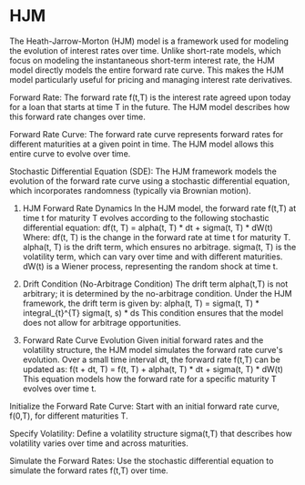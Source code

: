 # HJM

The Heath-Jarrow-Morton (HJM) model is a framework used for modeling the evolution of interest rates over time. Unlike short-rate models, which focus on modeling the instantaneous short-term interest rate, the HJM model directly models the entire forward rate curve. This makes the HJM model particularly useful for pricing and managing interest rate derivatives.


Forward Rate:
The forward rate f(t,T) is the interest rate agreed upon today for a loan that starts at time 
T in the future. The HJM model describes how this forward rate changes over time.

Forward Rate Curve:
The forward rate curve represents forward rates for different maturities at a given point in time. The HJM model allows this entire curve to evolve over time.

Stochastic Differential Equation (SDE):
The HJM framework models the evolution of the forward rate curve using a stochastic differential equation, which incorporates randomness (typically via Brownian motion).



1. HJM Forward Rate Dynamics
In the HJM model, the forward rate f(t,T) at time t for maturity 
T evolves according to the following stochastic differential equation:
df(t, T) = alpha(t, T) * dt + sigma(t, T) * dW(t)
Where:
df(t, T) is the change in the forward rate at time t for maturity T.
alpha(t, T) is the drift term, which ensures no arbitrage.
sigma(t, T) is the volatility term, which can vary over time and with different maturities.
dW(t) is a Wiener process, representing the random shock at time t.

2. Drift Condition (No-Arbitrage Condition)
The drift term alpha(t,T) is not arbitrary; it is determined by the no-arbitrage condition. Under the HJM framework, the drift term is given by:
alpha(t, T) = sigma(t, T) * integral_{t}^{T} sigma(t, s) * ds
This condition ensures that the model does not allow for arbitrage opportunities.

3. Forward Rate Curve Evolution
Given initial forward rates and the volatility structure, the HJM model simulates the forward rate curve's evolution. Over a small time interval dt, the forward rate f(t,T) can be updated as:
f(t + dt, T) = f(t, T) + alpha(t, T) * dt + sigma(t, T) * dW(t)
This equation models how the forward rate for a specific maturity T evolves over time t.


Initialize the Forward Rate Curve:
Start with an initial forward rate curve, f(0,T), for different maturities T.

Specify Volatility:
Define a volatility structure sigma(t,T) that describes how volatility varies over time and across maturities.

Simulate the Forward Rates:
Use the stochastic differential equation to simulate the forward rates f(t,T) over time.
